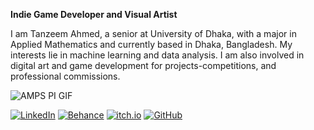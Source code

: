 **Indie Game Developer and Visual Artist**

I am Tanzeem Ahmed, a senior at University of Dhaka, with a major in Applied
Mathematics and currently based in Dhaka, Bangladesh. My interests lie in machine
learning and data analysis. I am also involved in digital art and game development for
projects-competitions, and professional commissions.

![AMPS PI GIF](assets/amps-pi.gif)

[![LinkedIn](https://custom-icon-badges.demolab.com/badge/LinkedIn-000000?style=for-the-badge&logo=linkedin-white&logoColor=white)](https://www.linkedin.com/in/tanzeemsakib/)
[![Behance](https://img.shields.io/badge/-Behance-000000?style=for-the-badge&logo=behance&logoColor=white)](https://www.behance.net/tanzeemsakib)
[![itch.io](https://img.shields.io/badge/-itch.io-000000?style=for-the-badge&logo=itch.io&logoColor=white)](https://tanzeem-ahmed-sakib.itch.io/)
[![GitHub](https://img.shields.io/badge/-GitHub-000000?style=for-the-badge&logo=github&logoColor=white)](https://github.com/tanzeemsakib)

